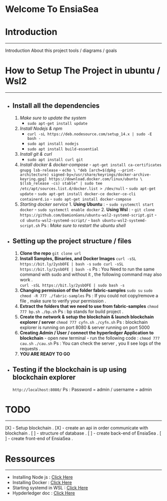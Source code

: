 # Welcome To EnsiaSea

# Introduction

---

Introduction About this project tools / diagrams / goals

# How to Setup The Project in ubuntu / Wsl2

---

- ## Install all the dependencies
  1.  _Make sure to update the system_
      - `sudo apt-get install update`
  2.  _Install Nodejs & npm_
      - `curl -sL https://deb.nodesource.com/setup_14.x | sudo -E bash -`
      - `sudo apt install nodejs`
      - `sudo apt install build-essential`
  3.  _Install git & curl_
      - `sudo apt install curl git`
  4.  _Install docker & docker-compose_ - `apt-get install ca-certificates gnupg lsb-release` - `echo \ "deb [arch=$(dpkg --print-architecture) signed-by=/usr/share/keyrings/docker-archive-keyring.gpg] https://download.docker.com/linux/ubuntu \ $(lsb_release -cs) stable" | sudo tee /etc/apt/sources.list.d/docker.list > /dev/null` - `sudo apt-get update` - `sudo apt-get install docker-ce docker-ce-cli containerd.io` - `sudo apt-get install docker-compose`
  5.  _Starting docker service_ 1. **Using Ubuntu** : - `sudo systemctl start docker` - `sudo systemctl enable docker` 2. **Using Wsl** : - `git clone https://github.com/DamionGans/ubuntu-wsl2-systemd-script.git` - `cd ubuntu-wsl2-systemd-script/` - `bash ubuntu-wsl2-systemd-script.sh`
      Ps : _Make sure to restart the ubuntu shell_
- ## Setting up the project structure / files
  1. **Clone the repo**
     `git clone url`
  2. **Install Samples, Binaries, and Docker Images**
     `curl -sSL https://bit.ly/2ysbOFE | bash -s`
     `sudo curl -sSL https://bit.ly/2ysbOFE | bash -s`
     Ps : You Need to run the same command with sudo and without it , the following command may also work .  
      `curl -sSL https://bit.ly/2ysbOFE | sudo bash -s `
  3. **Changing permission of the folder fabric-samples**
     `sudo su`
     `sudo chmod -R 777 ./fabric-samples`
     Ps : If you could not copy/remove a file , make sure to verify your permission .
  4. **Extract the folders that we need to use from fabric-samples**
     `chmod 777 bp.sh`
     `./bp.sh`
     Ps : bp stands for build project .
  5. **Create the network & setup the blockchain & launch blockchain explorer / server**
     `chmod 777 cyfn.sh`
     `./cyfn.sh`
     Ps : blockchain explorer is running on port 8080 & server running on port 5000
  6. **Creating Admin / User / connect the hyperledger Application to blockchain** - open new terminal - run the following code :
     `chmod 777 cau.sh`
     `./cau.sh`
     Ps : You can check the server , you ll see logs of the requests .
  7. **YOU ARE READY TO GO**
- ## Testing if the blockchain is up using blockchain explorer
  `http://localhost:8080/`
  Ps : Password = admin / username = admin

# TODO

---

[X] - Setup blockchain .
[X] - create an api in order communicate with blockchain .
[ ] - structure of database .
[ ] - create back-end of EnsiaSea .
[ ] - create front-end of EnsiaSea .

# Ressources

---

- Installing Node js : [Click Here](https://linuxize.com/post/how-to-install-node-js-on-ubuntu-20-04/)
- Installing Docker : [Click Here](https://docs.docker.com/engine/install/ubuntu/)
- Starting systemd in WSL : [Click Here](https://github.com/DamionGans/ubuntu-wsl2-systemd-script)
- Hypderledger doc : [Click Here](https://hyperledger-fabric.readthedocs.io/en/release-2.2/install.html)
